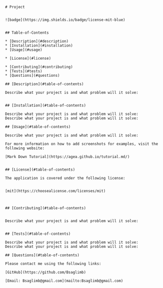 
    # Project
    
    
    ![badge](https://img.shields.io/badge/license-mit-blue)
      
  
    ## Table-of-Contents
  
    * [Description](#description)
    * [Installation](#installation)
    * [Usage](#usage)
    
    * [License](#license)
      
    * [Contributing](#contributing)
    * [Tests](#tests)
    * [Questions](#questions)
    
    ## [Description](#table-of-contents)
  
    Describe what your project is and what problem will it solve: 

  
    ## [Installation](#table-of-contents)
  
    Describe what your project is and what problem will it solve:  Describe what your project is and what problem will it solve: 
  
    ## [Usage](#table-of-contents)
  
    Describe what your project is and what problem will it solve: 
    
    For more information on how to add screenshots for examples, visit the following website:
    
    [Mark Down Tutorial](https://agea.github.io/tutorial.md/)
    
    
    ## [License](#table-of-contents)
  
    The application is covered under the following license:
  
    
    [mit](https://choosealicense.com/licenses/mit)
      
      
  
    ## [Contributing](#table-of-contents)
    
    
    Describe what your project is and what problem will it solve: 
      
  
    ## [Tests](#table-of-contents)
  
    Describe what your project is and what problem will it solve:  Describe what your project is and what problem will it solve: 
  
    ## [Questions](#table-of-contents)
  
    Please contact me using the following links:
  
    [GitHub](https://github.com/Bsaglimb)
  
    [Email: Bsaglimb@gmail.com](mailto:Bsaglimb@gmail.com)
  